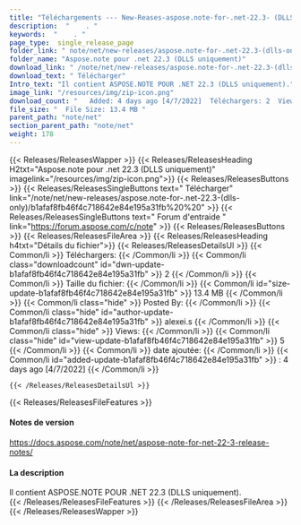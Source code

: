 ```yaml
---
title: "Téléchargements --- New-Reases-aspose.note-for-.net-22.3- (DLLS-Only)." 
description:  "    . " 
keywords:  "    . " 
page_type:  single_release_page
folder_link: " note/net/new-releases/aspose.note-for-.net-22.3-(dlls-only)/"
folder_name: "Aspose.note pour .net 22.3 (DLLS uniquement)"
download_link: " /note/net/new-releases/aspose.note-for-.net-22.3-(dlls-only)/b1afaf8fb46f4c718642e84e195a31fb"
download_text: " Télécharger"
Intro_text: "Il contient ASPOSE.NOTE POUR .NET 22.3 (DLLS uniquement)."
image_link: "/resources/img/zip-icon.png"
download_count: "   Added: 4 days ago [4/7/2022]  Téléchargers: 2  Views: 4"
file_size: "  File Size: 13.4 MB "
parent_path: "note/net"
section_parent_path: "note/net"
weight: 178
---
```


{{< Releases/ReleasesWapper >}}
  {{< Releases/ReleasesHeading H2txt="Aspose.note pour .net 22.3 (DLLS uniquement)" imagelink="/resources/img/zip-icon.png">}}
  {{< Releases/ReleasesButtons >}}
    {{< Releases/ReleasesSingleButtons text=" Télécharger" link="/note/net/new-releases/aspose.note-for-.net-22.3-(dlls-only)/b1afaf8fb46f4c718642e84e195a31fb%20%20" >}}
    {{< Releases/ReleasesSingleButtons text=" Forum d'entraide " link="https://forum.aspose.com/c/note" >}}
  {{< Releases/ReleasesButtons >}}
  {{< Releases/ReleasesFileArea >}}
    {{< Releases/ReleasesHeading h4txt="Détails du fichier">}}
    {{< Releases/ReleasesDetailsUl >}}
            {{< Common/li  >}} Téléchargers: {{< /Common/li >}} 
      {{< Common/li class="downloadcount" id="dwn-update-b1afaf8fb46f4c718642e84e195a31fb" >}} 2 {{< /Common/li >}} 
      {{< Common/li  >}} Taille du fichier: {{< /Common/li >}} 
      {{< Common/li id="size-update-b1afaf8fb46f4c718642e84e195a31fb" >}} 13.4 MB {{< /Common/li >}} 
      {{< Common/li  class="hide" >}} Posted By: {{< /Common/li >}} 
      {{< Common/li class="hide" id="author-update-b1afaf8fb46f4c718642e84e195a31fb" >}} alexei.s {{< /Common/li >}} 
      {{< Common/li class="hide"  >}} Views: {{< /Common/li >}} 
      {{< Common/li class="hide" id="view-update-b1afaf8fb46f4c718642e84e195a31fb" >}} 5 {{< /Common/li >}} 
      {{< Common/li  >}} date ajoutée: {{< /Common/li >}} 
      {{< Common/li id="added-update-b1afaf8fb46f4c718642e84e195a31fb" >}} : 4 days ago [4/7/2022] {{< /Common/li >}} 

    {{< /Releases/ReleasesDetailsUl >}}

  {{< Releases/ReleasesFileFeatures >}}
      <h4>Notes de version</h4><div><a href="https://docs.aspose.com/note/net/aspose-note-for-net-22-3-release-notes/">https://docs.aspose.com/note/net/aspose-note-for-net-22-3-release-notes/</a></div><h4>La description</h4><div class="HTMLDescription">Il contient ASPOSE.NOTE POUR .NET 22.3 (DLLS uniquement).</div>
  {{< /Releases/ReleasesFileFeatures >}}
 {{< /Releases/ReleasesFileArea >}}
{{< /Releases/ReleasesWapper >}}


